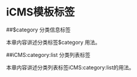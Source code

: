 iCMS模板标签
====

##$category 分类信息标签

本章内容讲述分类标签$category 用法。

##iCMS:category:list 分类列表标签

本章内容讲述分类列表标签iCMS:category:list的用法。
